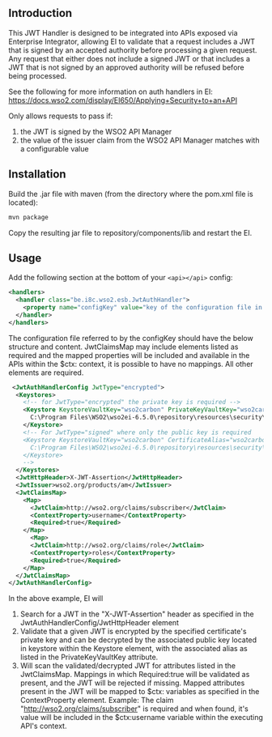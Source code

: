 ## Introduction
This JWT Handler is designed to be integrated into APIs exposed via Enterprise Integrator, allowing EI to validate that a request includes a JWT that is signed by an accepted authority before processing a given request. Any request that either does not include a signed JWT or that includes a JWT that is not signed by an approved authority will be refused before being processed.

See the following for more information on auth handlers in EI: https://docs.wso2.com/display/EI650/Applying+Security+to+an+API

 Only allows requests to pass if:
1.  the JWT is signed by the WSO2 API Manager
2.  the value of the issuer claim from the WSO2 API Manager matches with a configurable value

## Installation
Build the .jar file with maven (from the directory where the pom.xml file is located):
```sh
mvn package
```

Copy the resulting jar file to repository/components/lib and restart the EI.

## Usage
Add the following section at the bottom of your `<api></api>` config:
```xml
<handlers>
  <handler class="be.i8c.wso2.esb.JwtAuthHandler">
    <property name="configKey" value="key of the configuration file in the Configuration repository of the ESB registry"/>
  </handler>
</handlers>
```
  
The configuration file referred to by the configKey should have the below structure and content. JwtClaimsMap may include elements listed as required and the mapped properties will be included and available in the APIs within the $ctx: context, it is possible to have no mappings. All other elements are required.
  
```xml
 <JwtAuthHandlerConfig JwtType="encrypted">
  <Keystores>
    <!-- for JwtType="encrypted" the private key is required -->
    <Keystore KeystoreVaultKey="wso2carbon" PrivateKeyVaultKey="wso2carbon">
      C:\Program Files\WSO2\wso2ei-6.5.0\repository\resources\security\wso2carbon.jks
    </Keystore>
    <!-- For JwtType="signed" where only the public key is required 
    <Keystore KeystoreVaultKey="wso2carbon" CertificateAlias="wso2carbon">
      C:\Program Files\WSO2\wso2ei-6.5.0\repository\resources\security\wso2carbon.jks
    </Keystore>
    -->
  </Keystores>
  <JwtHttpHeader>X-JWT-Assertion</JwtHttpHeader>
  <JwtIssuer>wso2.org/products/am</JwtIssuer>
  <JwtClaimsMap>
    <Map>
      <JwtClaim>http://wso2.org/claims/subscriber</JwtClaim>
      <ContextProperty>username</ContextProperty>
      <Required>true</Required>
    </Map>
      <Map>
      <JwtClaim>http://wso2.org/claims/role</JwtClaim>
      <ContextProperty>roles</ContextProperty>
      <Required>true</Required>
    </Map>
  </JwtClaimsMap>
</JwtAuthHandlerConfig>
```
  
In the above example, EI will
1. Search for a JWT in the "X-JWT-Assertion" header as specified in the JwtAuthHandlerConfig/JwtHttpHeader element
2. Validate that a given JWT is encrypted by the specified certificate's private key and can be decrypted by the associated public key located in keystore within the Keystore element, with the associated alias as listed in the PrivateKeyVaultKey attribute.
3. Will scan the validated/decrypted JWT for attributes listed in the JwtClaimsMap. Mappings in which Required:true will be validated as present, and the JWT will be rejected if missing. Mapped attributes present in the JWT will be mapped to $ctx: variables as specified in the ContextProperty element. Example: The claim "http://wso2.org/claims/subscriber" is required and when found, it's value will be included in the $ctx:username variable within the executing API's context.